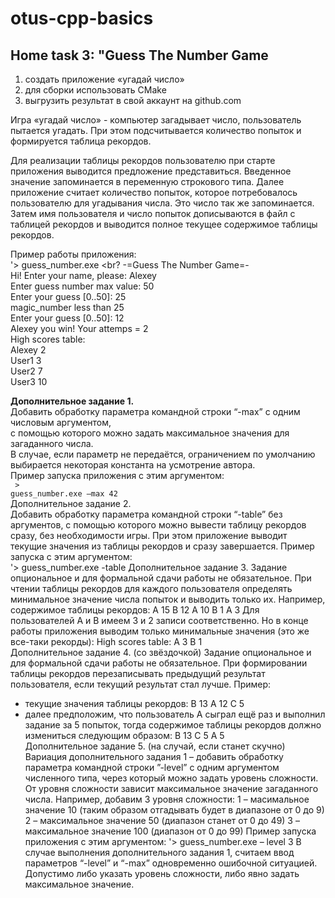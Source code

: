 # otus-cpp-basics
## Home task 3: "Guess The Number Game
1. создать приложение «угадай число»
2. для сборки использовать CMake
3. выгрузить результат в свой аккаунт на github.com

Игра «угадай число» - компьютер загадывает число, пользователь пытается угадать. При этом
подсчитывается количество попыток и формируется таблица рекордов.

Для реализации таблицы рекордов пользователю при старте приложения выводится предложение
представиться. Введенное значение запоминается в переменную строкового типа. Далее
приложение считает количество попыток, которое потребовалось пользователю для угадывания
числа. Это число так же запоминается. Затем имя пользователя и число попыток дописываются в
файл с таблицей рекордов и выводится полное текущее содержимое таблицы рекордов.

Пример работы приложения:<br>
'> guess_number.exe <br?
-=Guess The Number Game=-<br>
Hi! Enter your name, please: Alexey<br>
Enter guess number max value: 50<br>
Enter your guess [0..50]: 25<br>
magic_number less than 25 <br>
Enter your guess [0..50]: 12<br>
Alexey you win! Your attemps = 2<br>
High scores table:<br>
Alexey 2<br>
User1 3<br>
User2 7<br>
User3 10<br>

<b>Дополнительное задание 1.</b><br> 
Добавить обработку параметра командной строки “-max” с одним числовым аргументом,<br>
с помощью которого можно задать максимальное значения для загаданного числа.<br>
В случае, если параметр не передаётся, ограничением по умолчанию<br>
выбирается некоторая константа на усмотрение автора.<br>
Пример запуска приложения с этим аргументом:<br>
<code style="text-color:red;"> > guess_number.exe  –max 42</code> <br>
Дополнительное задание 2.<br>
Добавить обработку параметра командной строки “-table” без аргументов, с помощью которого
можно вывести таблицу рекордов сразу, без необходимости игры. При этом приложение выводит
текущие значения из таблицы рекордов и сразу завершается. Пример запуска с этим аргументом:<br>
'> guess_number.exe  -table
Дополнительное задание 3. Задание опциональное и для формальной сдачи работы не
обязательное.
При чтении таблицы рекордов для каждого пользователя определять минимальное значение числа
попыток и выводить только их.
Например, содержимое таблицы рекордов:
A 15
B 12
A 10
B 1
A 3
Для пользователей A и B имеем 3 и 2 записи соответственно. Но в конце работы приложения
выводим только минимальные значения (это же все-таки рекорды):
High scores table:
A 3
B 1<br>
Дополнительное задание 4. (со звёздочкой) Задание опциональное и для формальной сдачи
работы не обязательное.
При формировании таблицы рекордов перезаписывать предыдущий результат пользователя, если
текущий результат стал лучше. Пример:
- текущие значения таблицы рекордов:
B 13
A 12
C 5
- далее предположим, что пользователь A сыграл ещё раз и выполнил задание за 5 попыток,
тогда содержимое таблицы рекордов должно измениться следующим образом:
B 13
C 5
A 5<br>
Дополнительное задание 5. (на случай, если станет скучно) Вариация дополнительного задания 1
– добавить обработку параметра командной строки ”-level” с одним аргументом численного типа,
через который можно задать уровень сложности. От уровня сложности зависит максимальное
значение загаданного числа. Например, добавим 3 уровня сложности:
1 – масимальное значение 10 (таким образом отгадывать будет в диапазоне от 0 до 9)
2 – максимальное значение 50 (диапазон станет от 0 до 49)
3 – максимальное значение 100 (диапазон от 0 до 99)
Пример запуска приложения с этим аргументом:
'> guess_number.exe – level 3
В случае выполнения дополнительного задания 1, считаем ввод параметров “-level” и “-max”
одновременно ошибочной ситуацией. Допустимо либо указать уровень сложности, либо явно
задать максимальное значение.
